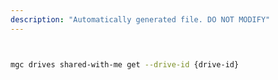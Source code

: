 ```yaml
---
description: "Automatically generated file. DO NOT MODIFY"
---
```


```bash


mgc drives shared-with-me get --drive-id {drive-id}

```